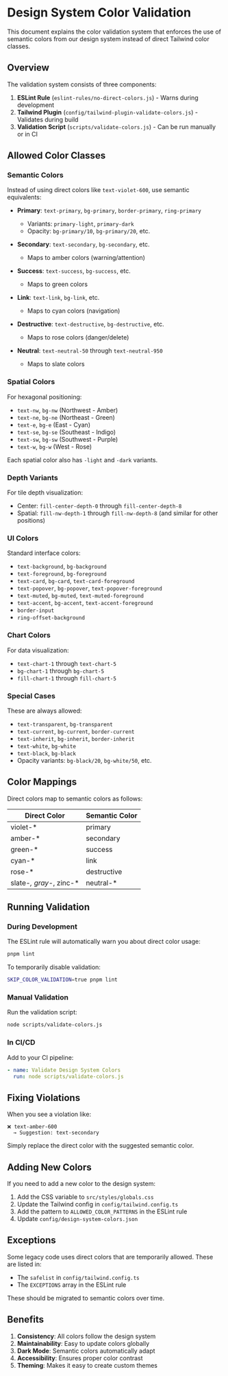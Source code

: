 # Design System Color Validation

This document explains the color validation system that enforces the use of semantic colors from our design system instead of direct Tailwind color classes.

## Overview

The validation system consists of three components:

1. **ESLint Rule** (`eslint-rules/no-direct-colors.js`) - Warns during development
2. **Tailwind Plugin** (`config/tailwind-plugin-validate-colors.js`) - Validates during build
3. **Validation Script** (`scripts/validate-colors.js`) - Can be run manually or in CI

## Allowed Color Classes

### Semantic Colors

Instead of using direct colors like `text-violet-600`, use semantic equivalents:

- **Primary**: `text-primary`, `bg-primary`, `border-primary`, `ring-primary`
  - Variants: `primary-light`, `primary-dark`
  - Opacity: `bg-primary/10`, `bg-primary/20`, etc.

- **Secondary**: `text-secondary`, `bg-secondary`, etc.
  - Maps to amber colors (warning/attention)

- **Success**: `text-success`, `bg-success`, etc.
  - Maps to green colors

- **Link**: `text-link`, `bg-link`, etc.
  - Maps to cyan colors (navigation)

- **Destructive**: `text-destructive`, `bg-destructive`, etc.
  - Maps to rose colors (danger/delete)

- **Neutral**: `text-neutral-50` through `text-neutral-950`
  - Maps to slate colors

### Spatial Colors

For hexagonal positioning:

- `text-nw`, `bg-nw` (Northwest - Amber)
- `text-ne`, `bg-ne` (Northeast - Green)
- `text-e`, `bg-e` (East - Cyan)
- `text-se`, `bg-se` (Southeast - Indigo)
- `text-sw`, `bg-sw` (Southwest - Purple)
- `text-w`, `bg-w` (West - Rose)

Each spatial color also has `-light` and `-dark` variants.

### Depth Variants

For tile depth visualization:

- Center: `fill-center-depth-0` through `fill-center-depth-8`
- Spatial: `fill-nw-depth-1` through `fill-nw-depth-8` (and similar for other positions)

### UI Colors

Standard interface colors:

- `text-background`, `bg-background`
- `text-foreground`, `bg-foreground`
- `text-card`, `bg-card`, `text-card-foreground`
- `text-popover`, `bg-popover`, `text-popover-foreground`
- `text-muted`, `bg-muted`, `text-muted-foreground`
- `text-accent`, `bg-accent`, `text-accent-foreground`
- `border-input`
- `ring-offset-background`

### Chart Colors

For data visualization:

- `text-chart-1` through `text-chart-5`
- `bg-chart-1` through `bg-chart-5`
- `fill-chart-1` through `fill-chart-5`

### Special Cases

These are always allowed:

- `text-transparent`, `bg-transparent`
- `text-current`, `bg-current`, `border-current`
- `text-inherit`, `bg-inherit`, `border-inherit`
- `text-white`, `bg-white`
- `text-black`, `bg-black`
- Opacity variants: `bg-black/20`, `bg-white/50`, etc.

## Color Mappings

Direct colors map to semantic colors as follows:

| Direct Color | Semantic Color |
|-------------|----------------|
| violet-* | primary |
| amber-* | secondary |
| green-* | success |
| cyan-* | link |
| rose-* | destructive |
| slate-*, gray-*, zinc-* | neutral-* |

## Running Validation

### During Development

The ESLint rule will automatically warn you about direct color usage:

```bash
pnpm lint
```

To temporarily disable validation:

```bash
SKIP_COLOR_VALIDATION=true pnpm lint
```

### Manual Validation

Run the validation script:

```bash
node scripts/validate-colors.js
```

### In CI/CD

Add to your CI pipeline:

```yaml
- name: Validate Design System Colors
  run: node scripts/validate-colors.js
```

## Fixing Violations

When you see a violation like:

```
❌ text-amber-600
  → Suggestion: text-secondary
```

Simply replace the direct color with the suggested semantic color.

## Adding New Colors

If you need to add a new color to the design system:

1. Add the CSS variable to `src/styles/globals.css`
2. Update the Tailwind config in `config/tailwind.config.ts`
3. Add the pattern to `ALLOWED_COLOR_PATTERNS` in the ESLint rule
4. Update `config/design-system-colors.json`

## Exceptions

Some legacy code uses direct colors that are temporarily allowed. These are listed in:

- The `safelist` in `config/tailwind.config.ts`
- The `EXCEPTIONS` array in the ESLint rule

These should be migrated to semantic colors over time.

## Benefits

1. **Consistency**: All colors follow the design system
2. **Maintainability**: Easy to update colors globally
3. **Dark Mode**: Semantic colors automatically adapt
4. **Accessibility**: Ensures proper color contrast
5. **Theming**: Makes it easy to create custom themes